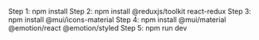 Step 1: npm install
Step 2: npm install @reduxjs/toolkit react-redux
Step 3: npm install @mui/icons-material
Step 4: npm install @mui/material @emotion/react @emotion/styled
Step 5: npm run dev
